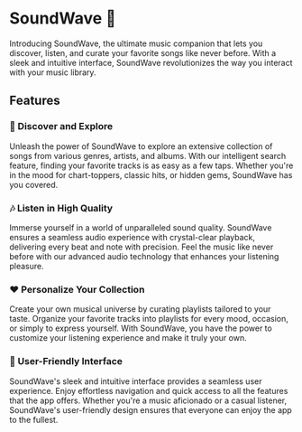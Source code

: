 # SoundWave 🎵

Introducing SoundWave, the ultimate music companion that lets you discover,
listen, and curate your favorite songs like never before. With a sleek and 
intuitive interface, SoundWave revolutionizes the way you interact with your music library.

## Features

### 🔎 Discover and Explore
Unleash the power of SoundWave to explore an extensive collection of
songs from various genres, artists, and albums. With our intelligent search
feature, finding your favorite tracks is as easy as a few taps. Whether you're
in the mood for chart-toppers, classic hits, or hidden gems, SoundWave has you covered.

### 🎶 Listen in High Quality
Immerse yourself in a world of unparalleled sound quality. SoundWave ensures a seamless
audio experience with crystal-clear playback, delivering every beat and note with precision.
Feel the music like never before with our advanced audio technology that enhances your
listening pleasure.

### ❤️ Personalize Your Collection
Create your own musical universe by curating playlists tailored to your taste. Organize your
favorite tracks into playlists for every mood, occasion, or simply to express yourself. With
SoundWave, you have the power to customize your listening experience and make it truly your own.

### 🌟 User-Friendly Interface
SoundWave's sleek and intuitive interface provides a seamless user experience. Enjoy effortless
navigation and quick access to all the features that the app offers. Whether you're a music
aficionado or a casual listener, SoundWave's user-friendly design ensures that everyone can
enjoy the app to the fullest.

